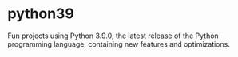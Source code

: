 # python39

Fun projects using Python 3.9.0, the latest release of the Python programming language, containing new features and optimizations.
